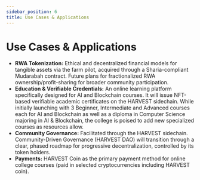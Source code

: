 ```yaml
---
sidebar_position: 6
title: Use Cases & Applications
---
```


# Use Cases & Applications

* **RWA Tokenization:** Ethical and decentralized financial models for tangible assets via the farm pilot, acquired through a Sharia-compliant Mudarabah contract. Future plans for fractionalized RWA ownership/profit-sharing for broader community participation.
* **Education & Verifiable Credentials:** An online learning platform specifically designed for AI and Blockchain courses. It will issue NFT-based verifiable academic certificates on the HARVEST sidechain. While initially launching with 3 Beginner, Intermediate and Advanced courses each for AI and Blockchain as well as a diploma in Computer Science majoring in AI & Blockchain, the college is poised to add new specialized courses as resources allow.
* **Community Governance:** Facilitated through the HARVEST sidechain. Community-Driven Governance (HARVEST DAO) will transition through a clear, phased roadmap for progressive decentralization, controlled by its token holders.
* **Payments:** HARVEST Coin as the primary payment method for online college courses (paid in selected cryptocurrencies including HARVEST coin).